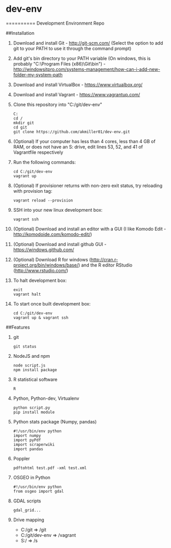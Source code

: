 # dev-env
==========
Development Environment Repo

##Installation

1. Download and install Git - http://git-scm.com/ (Select the option to add git to your PATH to use it through the command prompt)
2. Add git's bin directory to your PATH variable (On windows, this is probably "C:\Program Files (x86)\Git\bin") - http://windowsitpro.com/systems-management/how-can-i-add-new-folder-my-system-path
3. Download and install VirtualBox - https://www.virtualbox.org/
4. Download and install Vagrant - https://www.vagrantup.com/
5. Clone this repository into "C:/git/dev-env"

    ```
    C:
    cd /
    mkdir git
    cd git
    git clone https://github.com/akmiller01/dev-env.git
    ```
6. (Optional) If your computer has less than 4 cores, less than 4 GB of RAM, or does not have an S: drive, edit lines 53, 52, and 41 of Vagrantfile respectively
7. Run the following commands:

    ```
    cd C:/git/dev-env
    vagrant up
    ```
8. (Optional) If provisioner returns with non-zero exit status, try reloading with provision tag:

    ```
    vagrant reload --provision
    ```
9. SSH into your new linux development box:

    ```
    vagrant ssh
    ```
10. (Optional) Download and install an editor with a GUI (I like Komodo Edit - http://komodoide.com/komodo-edit/)
11. (Optional) Download and install github GUI - https://windows.github.com/
12. (Optional) Download R for windows (http://cran.r-project.org/bin/windows/base/) and the R editor RStudio (http://www.rstudio.com/)
13. To halt development box:

    ```
    exit
    vagrant halt
    ```
14. To start once built development box:

    ```
    cd C:/git/dev-env
    vagrant up & vagrant ssh
    ```


##Features

1. git

    ```
    git status
    ```
2. NodeJS and npm

    ```
    node script.js
    npm install package
    ```
3. R statistical software

    ```
    R
    ```
4. Python, Python-dev, Virtualenv

    ```
    python script.py
    pip install module
    ```
5. Python stats package (Numpy, pandas)

    ```
    #!/usr/bin/env python
    import numpy
    import pyPdf
    import scraperwiki
    import pandas
    ```
6. Poppler

    ```
    pdftohtml test.pdf -xml test.xml
    ```
7. OSGEO in Python

    ```
    #!/usr/bin/env python
    from osgeo import gdal
    ```
8. GDAL scripts

    ```
    gdal_grid...
    ```
9. Drive mapping
    - C:/git => /git
    - C:/git/dev-env => /vagrant
    - S:/ => /s
